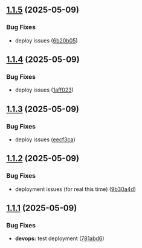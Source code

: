## [1.1.5](https://github.com/phonevox/voxbot/compare/v1.1.4...v1.1.5) (2025-05-09)


### Bug Fixes

* deploy issues ([6b20b05](https://github.com/phonevox/voxbot/commit/6b20b055e7493f23952371755360b67fcf3816f9))



## [1.1.4](https://github.com/phonevox/voxbot/compare/v1.1.3...v1.1.4) (2025-05-09)


### Bug Fixes

* deploy issues ([1aff023](https://github.com/phonevox/voxbot/commit/1aff023398c8035ae0bf6ef4ce3dfa6a37c92cfa))



## [1.1.3](https://github.com/phonevox/voxbot/compare/v1.1.2...v1.1.3) (2025-05-09)


### Bug Fixes

* deploy issues ([eecf3ca](https://github.com/phonevox/voxbot/commit/eecf3ca411cd3cee387e4b63d3db6388cdebe9de))



## [1.1.2](https://github.com/phonevox/voxbot/compare/v1.1.1...v1.1.2) (2025-05-09)


### Bug Fixes

* deployment issues (for real this time) ([9b30a4d](https://github.com/phonevox/voxbot/commit/9b30a4d661d221faff56f277fa2f4ba8301158ab))



## [1.1.1](https://github.com/phonevox/voxbot/compare/v1.1.0...v1.1.1) (2025-05-09)


### Bug Fixes

* **devops:** test deployment ([781abd6](https://github.com/phonevox/voxbot/commit/781abd62444edf8d1c313692c98923fad5646b14))



